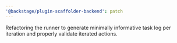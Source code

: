 ```yaml
---
'@backstage/plugin-scaffolder-backend': patch
---
```


Refactoring the runner to generate minimally informative task log per iteration and properly validate iterated actions.
